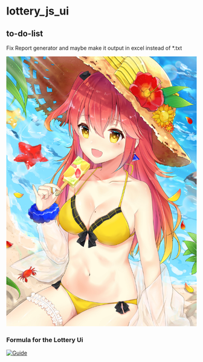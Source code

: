 # lottery_js_ui
## to-do-list
<p>Fix Report generator and maybe make it output in excel instead of *.txt</p>

![A picture of applesauce](src/images/start_applesauce.jpg)



### Formula for the Lottery Ui
[![Guide](https://img.youtube.com/vi/x28LkA88LmQ/0.jpg)](https://www.youtube.com/watch?v=x28LkA88LmQ)

